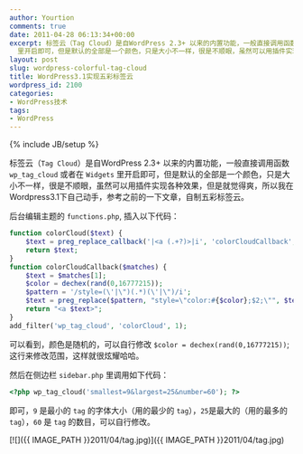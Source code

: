 ```yaml
---
author: Yourtion
comments: true
date: 2011-04-28 06:13:34+00:00
excerpt: 标签云（Tag Cloud）是自WordPress 2.3+ 以来的内置功能，一般直接调用函数 wp_tag_cloud 或者在 Widgets
  里开启即可，但是默认的全部是一个颜色，只是大小不一样，很是不顺眼，虽然可以用插件实现各种效果，但是就觉得爽，所以我在Wordpress3.1下自己动手，参考之前的一下文章，自制五彩标签云。
layout: post
slug: wordpress-colorful-tag-cloud
title: WordPress3.1实现五彩标签云
wordpress_id: 2100
categories:
- WordPress技术
tags:
- WordPress
---
```

{% include JB/setup %}

标签云（```Tag Cloud```）是自WordPress 2.3+ 以来的内置功能，一般直接调用函数 ```wp_tag_cloud``` 或者在 ```Widgets``` 里开启即可，但是默认的全部是一个颜色，只是大小不一样，很是不顺眼，虽然可以用插件实现各种效果，但是就觉得爽，所以我在Wordpress3.1下自己动手，参考之前的一下文章，自制五彩标签云。

后台编辑主题的 ```functions.php```, 插入以下代码：

```php
function colorCloud($text) { 
	$text = preg_replace_callback('|<a (.+?)>|i', 'colorCloudCallback', $text); 
	return $text; 
} 
function colorCloudCallback($matches) { 
	$text = $matches[1]; 
	$color = dechex(rand(0,16777215)); 
	$pattern = '/style=(\'|\")(.*)(\'|\")/i'; 
	$text = preg_replace($pattern, "style=\"color:#{$color};$2;\"", $text); 
	return "<a $text>"; 
} 
add_filter('wp_tag_cloud', 'colorCloud', 1);
```

可以看到，颜色是随机的，可以自行修改 ```$color = dechex(rand(0,16777215))```;  这行来修改范围，这样就很炫耀哈哈。

然后在侧边栏 ```sidebar.php``` 里调用如下代码：

```php
<?php wp_tag_cloud('smallest=9&largest=25&number=60'); ?>
```

即可，```9``` 是最小的 ```tag``` 的字体大小（用的最少的 ```tag```），```25```是最大的（用的最多的 ```tag```），```60``` 是 ```tag``` 的数目，可以自行修改。

[![]({{ IMAGE_PATH }}2011/04/tag.jpg)]({{ IMAGE_PATH }}2011/04/tag.jpg)
